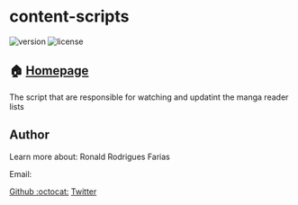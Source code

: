 
# content-scripts

![version](https://img.shields.io/badge/content_scripts-0.0.5-brightgreen.svg)   ![license](https://img.shields.io/badge/license-MIT-green.svg)

## :house: [Homepage]()
The script that are responsible for watching and updatint the manga reader lists


## Author
Learn more about: Ronald Rodrigues Farias

Email: 

[Github :octocat:](https://github.com/ronald-tr)
[Twitter](https://twitter.com/)
